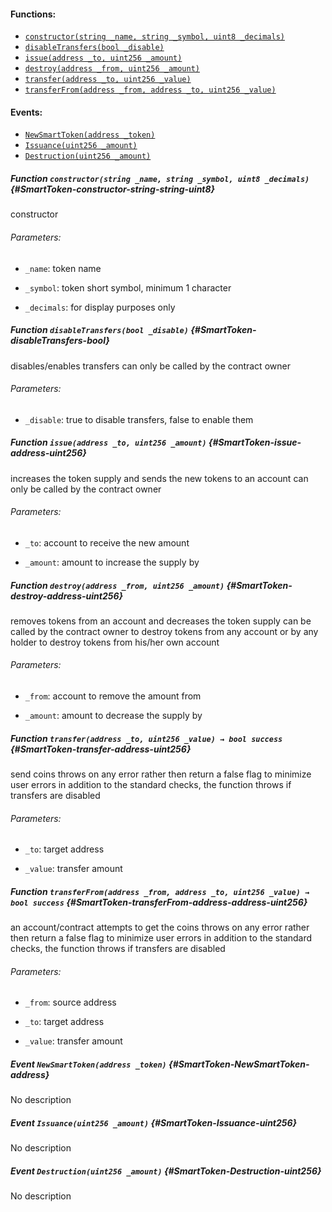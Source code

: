 

#### Functions:
- [`constructor(string _name, string _symbol, uint8 _decimals)`](#SmartToken-constructor-string-string-uint8)
- [`disableTransfers(bool _disable)`](#SmartToken-disableTransfers-bool)
- [`issue(address _to, uint256 _amount)`](#SmartToken-issue-address-uint256)
- [`destroy(address _from, uint256 _amount)`](#SmartToken-destroy-address-uint256)
- [`transfer(address _to, uint256 _value)`](#SmartToken-transfer-address-uint256)
- [`transferFrom(address _from, address _to, uint256 _value)`](#SmartToken-transferFrom-address-address-uint256)

#### Events:
- [`NewSmartToken(address _token)`](#SmartToken-NewSmartToken-address)
- [`Issuance(uint256 _amount)`](#SmartToken-Issuance-uint256)
- [`Destruction(uint256 _amount)`](#SmartToken-Destruction-uint256)

##### Function `constructor(string _name, string _symbol, uint8 _decimals)` {#SmartToken-constructor-string-string-uint8}
constructor

###### Parameters:
- `_name`:       token name

- `_symbol`:     token short symbol, minimum 1 character

- `_decimals`:   for display purposes only
##### Function `disableTransfers(bool _disable)` {#SmartToken-disableTransfers-bool}
disables/enables transfers
can only be called by the contract owner

###### Parameters:
- `_disable`:    true to disable transfers, false to enable them
##### Function `issue(address _to, uint256 _amount)` {#SmartToken-issue-address-uint256}
increases the token supply and sends the new tokens to an account
can only be called by the contract owner

###### Parameters:
- `_to`:         account to receive the new amount

- `_amount`:     amount to increase the supply by
##### Function `destroy(address _from, uint256 _amount)` {#SmartToken-destroy-address-uint256}
removes tokens from an account and decreases the token supply
can be called by the contract owner to destroy tokens from any account or by any holder to destroy tokens from his/her own account

###### Parameters:
- `_from`:       account to remove the amount from

- `_amount`:     amount to decrease the supply by
##### Function `transfer(address _to, uint256 _value) → bool success` {#SmartToken-transfer-address-uint256}
send coins
throws on any error rather then return a false flag to minimize user errors
in addition to the standard checks, the function throws if transfers are disabled

###### Parameters:
- `_to`:      target address

- `_value`:   transfer amount

##### Function `transferFrom(address _from, address _to, uint256 _value) → bool success` {#SmartToken-transferFrom-address-address-uint256}
an account/contract attempts to get the coins
throws on any error rather then return a false flag to minimize user errors
in addition to the standard checks, the function throws if transfers are disabled

###### Parameters:
- `_from`:    source address

- `_to`:      target address

- `_value`:   transfer amount


##### Event `NewSmartToken(address _token)` {#SmartToken-NewSmartToken-address}
No description
##### Event `Issuance(uint256 _amount)` {#SmartToken-Issuance-uint256}
No description
##### Event `Destruction(uint256 _amount)` {#SmartToken-Destruction-uint256}
No description
